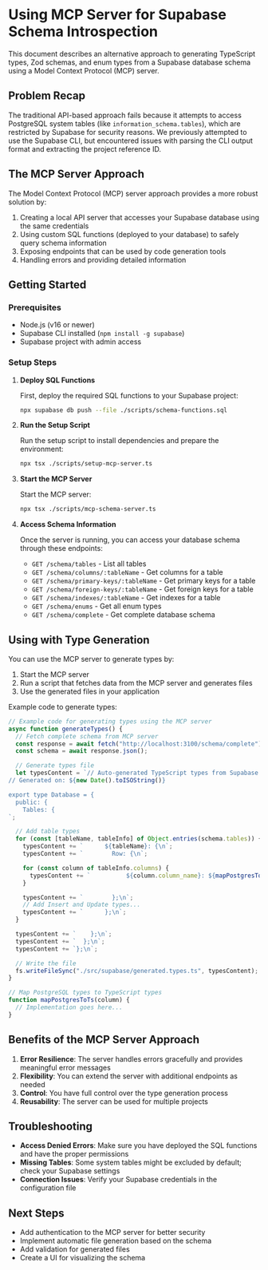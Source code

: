 # Using MCP Server for Supabase Schema Introspection

This document describes an alternative approach to generating TypeScript types, Zod schemas, and enum types from a Supabase database schema using a Model Context Protocol (MCP) server.

## Problem Recap

The traditional API-based approach fails because it attempts to access PostgreSQL system tables (like `information_schema.tables`), which are restricted by Supabase for security reasons. We previously attempted to use the Supabase CLI, but encountered issues with parsing the CLI output format and extracting the project reference ID.

## The MCP Server Approach

The Model Context Protocol (MCP) server approach provides a more robust solution by:

1. Creating a local API server that accesses your Supabase database using the same credentials
2. Using custom SQL functions (deployed to your database) to safely query schema information
3. Exposing endpoints that can be used by code generation tools
4. Handling errors and providing detailed information

## Getting Started

### Prerequisites

- Node.js (v16 or newer)
- Supabase CLI installed (`npm install -g supabase`)
- Supabase project with admin access

### Setup Steps

1. **Deploy SQL Functions**

   First, deploy the required SQL functions to your Supabase project:

   ```bash
   npx supabase db push --file ./scripts/schema-functions.sql
   ```

2. **Run the Setup Script**

   Run the setup script to install dependencies and prepare the environment:

   ```bash
   npx tsx ./scripts/setup-mcp-server.ts
   ```

3. **Start the MCP Server**

   Start the MCP server:

   ```bash
   npx tsx ./scripts/mcp-schema-server.ts
   ```

4. **Access Schema Information**

   Once the server is running, you can access your database schema through these endpoints:

   - `GET /schema/tables` - List all tables
   - `GET /schema/columns/:tableName` - Get columns for a table
   - `GET /schema/primary-keys/:tableName` - Get primary keys for a table
   - `GET /schema/foreign-keys/:tableName` - Get foreign keys for a table
   - `GET /schema/indexes/:tableName` - Get indexes for a table
   - `GET /schema/enums` - Get all enum types
   - `GET /schema/complete` - Get complete database schema

## Using with Type Generation

You can use the MCP server to generate types by:

1. Start the MCP server
2. Run a script that fetches data from the MCP server and generates files
3. Use the generated files in your application

Example code to generate types:

```typescript
// Example code for generating types using the MCP server
async function generateTypes() {
  // Fetch complete schema from MCP server
  const response = await fetch("http://localhost:3100/schema/complete");
  const schema = await response.json();

  // Generate types file
  let typesContent = `// Auto-generated TypeScript types from Supabase schema
// Generated on: ${new Date().toISOString()}

export type Database = {
  public: {
    Tables: {
`;

  // Add table types
  for (const [tableName, tableInfo] of Object.entries(schema.tables)) {
    typesContent += `      ${tableName}: {\n`;
    typesContent += `        Row: {\n`;

    for (const column of tableInfo.columns) {
      typesContent += `          ${column.column_name}: ${mapPostgresToTs(column)};\n`;
    }

    typesContent += `        };\n`;
    // Add Insert and Update types...
    typesContent += `      };\n`;
  }

  typesContent += `    };\n`;
  typesContent += `  };\n`;
  typesContent += `};\n`;

  // Write the file
  fs.writeFileSync("./src/supabase/generated.types.ts", typesContent);
}

// Map PostgreSQL types to TypeScript types
function mapPostgresToTs(column) {
  // Implementation goes here...
}
```

## Benefits of the MCP Server Approach

1. **Error Resilience**: The server handles errors gracefully and provides meaningful error messages
2. **Flexibility**: You can extend the server with additional endpoints as needed
3. **Control**: You have full control over the type generation process
4. **Reusability**: The server can be used for multiple projects

## Troubleshooting

- **Access Denied Errors**: Make sure you have deployed the SQL functions and have the proper permissions
- **Missing Tables**: Some system tables might be excluded by default; check your Supabase settings
- **Connection Issues**: Verify your Supabase credentials in the configuration file

## Next Steps

- Add authentication to the MCP server for better security
- Implement automatic file generation based on the schema
- Add validation for generated files
- Create a UI for visualizing the schema
